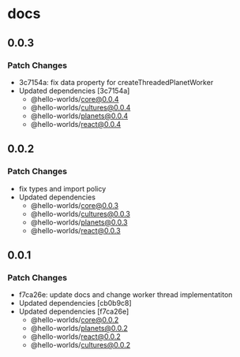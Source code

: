 # docs

## 0.0.3

### Patch Changes

- 3c7154a: fix data property for createThreadedPlanetWorker
- Updated dependencies [3c7154a]
  - @hello-worlds/core@0.0.4
  - @hello-worlds/cultures@0.0.4
  - @hello-worlds/planets@0.0.4
  - @hello-worlds/react@0.0.4

## 0.0.2

### Patch Changes

- fix types and import policy
- Updated dependencies
  - @hello-worlds/core@0.0.3
  - @hello-worlds/cultures@0.0.3
  - @hello-worlds/planets@0.0.3
  - @hello-worlds/react@0.0.3

## 0.0.1

### Patch Changes

- f7ca26e: update docs and change worker thread implementatiton
- Updated dependencies [cb0b9c8]
- Updated dependencies [f7ca26e]
  - @hello-worlds/core@0.0.2
  - @hello-worlds/planets@0.0.2
  - @hello-worlds/react@0.0.2
  - @hello-worlds/cultures@0.0.2
